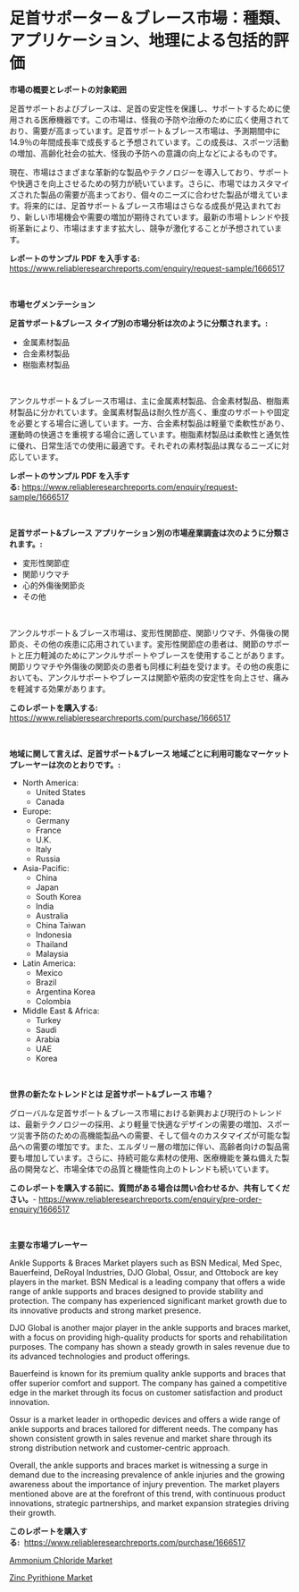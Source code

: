 <p><h1>足首サポーター＆ブレース市場：種類、アプリケーション、地理による包括的評価</h1></p><p><strong>市場の概要とレポートの対象範囲</strong></p>
<p><p>足首サポートおよびブレースは、足首の安定性を保護し、サポートするために使用される医療機器です。この市場は、怪我の予防や治療のために広く使用されており、需要が高まっています。足首サポート＆ブレース市場は、予測期間中に14.9％の年間成長率で成長すると予想されています。この成長は、スポーツ活動の増加、高齢化社会の拡大、怪我の予防への意識の向上などによるものです。</p><p>現在、市場はさまざまな革新的な製品やテクノロジーを導入しており、サポートや快適さを向上させるための努力が続いています。さらに、市場ではカスタマイズされた製品の需要が高まっており、個々のニーズに合わせた製品が増えています。将来的には、足首サポート＆ブレース市場はさらなる成長が見込まれており、新しい市場機会や需要の増加が期待されています。最新の市場トレンドや技術革新により、市場はますます拡大し、競争が激化することが予想されています。</p></p>
<p><strong>レポートのサンプル PDF を入手する:</strong> <a href="https://www.reliableresearchreports.com/enquiry/request-sample/1666517">https://www.reliableresearchreports.com/enquiry/request-sample/1666517</a></p>
<p>&nbsp;</p>
<p><strong>市場セグメンテーション</strong></p>
<p><strong>足首サポート&ブレース タイプ別の市場分析は次のように分類されます。:</strong></p>
<p><ul><li>金属素材製品</li><li>合金素材製品</li><li>樹脂素材製品</li></ul></p>
<p>&nbsp;</p>
<p><p>アンクルサポート＆ブレース市場は、主に金属素材製品、合金素材製品、樹脂素材製品に分かれています。金属素材製品は耐久性が高く、重度のサポートや固定を必要とする場合に適しています。一方、合金素材製品は軽量で柔軟性があり、運動時の快適さを重視する場合に適しています。樹脂素材製品は柔軟性と通気性に優れ、日常生活での使用に最適です。それぞれの素材製品は異なるニーズに対応しています。</p></p>
<p><strong>レポートのサンプル PDF を入手する:</strong>&nbsp;<a href="https://www.reliableresearchreports.com/enquiry/request-sample/1666517">https://www.reliableresearchreports.com/enquiry/request-sample/1666517</a></p>
<p>&nbsp;</p>
<p><strong> 足首サポート&ブレース アプリケーション別の市場産業調査は次のように分類されます。:</strong></p>
<p><ul><li>変形性関節症</li><li>関節リウマチ</li><li>心的外傷後関節炎</li><li>その他</li></ul></p>
<p>&nbsp;</p>
<p><p>アンクルサポート＆ブレース市場は、変形性関節症、関節リウマチ、外傷後の関節炎、その他の疾患に応用されています。変形性関節症の患者は、関節のサポートと圧力軽減のためにアンクルサポートやブレースを使用することがあります。関節リウマチや外傷後の関節炎の患者も同様に利益を受けます。その他の疾患においても、アンクルサポートやブレースは関節や筋肉の安定性を向上させ、痛みを軽減する効果があります。</p></p>
<p><strong>このレポートを購入する:</strong>&nbsp; <a href="https://www.reliableresearchreports.com/purchase/1666517">https://www.reliableresearchreports.com/purchase/1666517</a></p>
<p>&nbsp;</p>
<p><strong>地域に関して言えば、足首サポート&ブレース 地域ごとに利用可能なマーケットプレーヤーは次のとおりです。:</strong></p>
<p><ul>
    <li>
        North America:
        <ul>
            <li>United States</li>
            <li>Canada</li>
        </ul>
    </li>
    <li>
        Europe:
        <ul>
            <li>Germany</li>
            <li>France</li>
            <li>U.K.</li>
            <li>Italy</li>
            <li>Russia</li>
        </ul>
    </li>
    <li>
        Asia-Pacific:
        <ul>
            <li>China</li>
            <li>Japan</li>
            <li>South Korea</li>
            <li>India</li>
            <li>Australia</li>
            <li>China Taiwan</li>
            <li>Indonesia</li>
            <li>Thailand</li>
            <li>Malaysia</li>
        </ul>
    </li>
    <li>
        Latin America:
        <ul>
            <li>Mexico</li>
            <li>Brazil</li>
            <li>Argentina Korea</li>
            <li>Colombia</li>
        </ul>
    </li>
    <li>
        Middle East & Africa:
        <ul>
            <li>Turkey</li>
            <li>Saudi</li>
            <li>Arabia</li>
            <li>UAE</li>
            <li>Korea</li>
        </ul>
    </li>
    </ul></p>
<p>&nbsp;</p>
<p><strong>世界の新たなトレンドとは 足首サポート&ブレース 市場？</strong></p>
<p><p>グローバルな足首サポート＆ブレース市場における新興および現行のトレンドは、最新テクノロジーの採用、より軽量で快適なデザインの需要の増加、スポーツ災害予防のための高機能製品への需要、そして個々のカスタマイズが可能な製品への需要の増加です。また、エルダリー層の増加に伴い、高齢者向けの製品需要も増加しています。さらに、持続可能な素材の使用、医療機能を兼ね備えた製品の開発など、市場全体での品質と機能性向上のトレンドも続いています。</p></p>
<p><strong>このレポートを購入する前に、質問がある場合は問い合わせるか、共有してください。</strong>- <a href="https://www.reliableresearchreports.com/enquiry/pre-order-enquiry/1666517">https://www.reliableresearchreports.com/enquiry/pre-order-enquiry/1666517</a></p>
<p>&nbsp;</p>
<p><strong>主要な市場プレーヤー</strong></p>
<p><p>Ankle Supports & Braces Market players such as BSN Medical, Med Spec, Bauerfeind, DeRoyal Industries, DJO Global, Ossur, and Ottobock are key players in the market. BSN Medical is a leading company that offers a wide range of ankle supports and braces designed to provide stability and protection. The company has experienced significant market growth due to its innovative products and strong market presence.</p><p>DJO Global is another major player in the ankle supports and braces market, with a focus on providing high-quality products for sports and rehabilitation purposes. The company has shown a steady growth in sales revenue due to its advanced technologies and product offerings.</p><p>Bauerfeind is known for its premium quality ankle supports and braces that offer superior comfort and support. The company has gained a competitive edge in the market through its focus on customer satisfaction and product innovation.</p><p>Ossur is a market leader in orthopedic devices and offers a wide range of ankle supports and braces tailored for different needs. The company has shown consistent growth in sales revenue and market share through its strong distribution network and customer-centric approach.</p><p>Overall, the ankle supports and braces market is witnessing a surge in demand due to the increasing prevalence of ankle injuries and the growing awareness about the importance of injury prevention. The market players mentioned above are at the forefront of this trend, with continuous product innovations, strategic partnerships, and market expansion strategies driving their growth.</p></p>
<p><strong>このレポートを購入する:</strong>&nbsp;&nbsp;<a href="https://www.reliableresearchreports.com/purchase/1666517">https://www.reliableresearchreports.com/purchase/1666517</a></p>
<p><p><a href="https://changeable-paste-463.notion.site/Ammonium-Chloride-Market-Size-and-Growth-Market-Segmentation-Regional-and-Country-Breakdowns-and--1cbe26cc2b074c6ca5ff5c6dc3b7f84b">Ammonium Chloride Market</a></p><p><a href="https://fuschia-pecorino-a6d.notion.site/Zinc-Pyrithione-Market-Furnish-Information-about-Market-Size-Market-Share-Market-Dynamics-and-Pro-3c224634919d479b8b1eeac39bdbdf5b">Zinc Pyrithione Market</a></p></p>